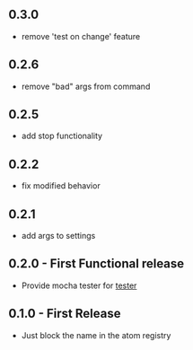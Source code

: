 ## 0.3.0
* remove 'test on change' feature

## 0.2.6
* remove "bad" args from command

## 0.2.5
* add stop functionality

## 0.2.2
* fix modified behavior

## 0.2.1
* add args to settings

## 0.2.0 - First Functional release
* Provide mocha tester for [tester](https://github.com/yacut/tester)

## 0.1.0 - First Release
* Just block the name in the atom registry
